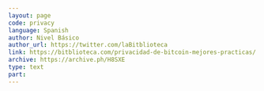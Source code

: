 ```yaml
---
layout: page
code: privacy
language: Spanish
author: Nivel Básico
author_url: https://twitter.com/laBitblioteca
link: https://bitblioteca.com/privacidad-de-bitcoin-mejores-practicas/
archive: https://archive.ph/H8SXE
type: text
part: 
---
```

